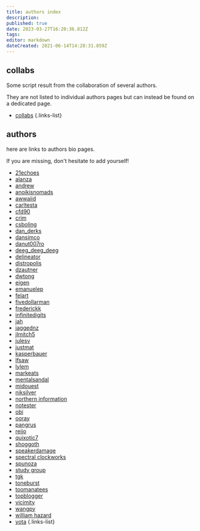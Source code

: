 ```yaml
---
title: authors index
description: 
published: true
date: 2023-03-27T16:20:36.812Z
tags: 
editor: markdown
dateCreated: 2021-06-14T14:28:31.859Z
---
```



## collabs

Some script result from the collaboration of several authors.

They are not listed to individual authors pages but can instead be found on a dedicated page.

- [collabs](/en/authors/collabs)
{.links-list}


## authors

here are links to authors bio pages.

If you are missing, don't hesitate to add yourself!

- [21echoes](/en/authors/21echoes)
- [alanza](/en/authors/alanza)
- [andrew](/en/authors/andrew)
- [anoikisnomads](/en/authors/anoikisnomads)
- [awwaiid](/en/authors/awwaiid)
- [carltesta](/en/authors/carltesta)
- [cfd90](/en/authors/cfd90)
- [crim](/en/authors/crim)
- [csboling](/en/authors/csboling)
- [dan_derks](/en/authors/dan_derks)
- [dansimco](/en/authors/dansimco)
- [danut007ro](/en/authors/danut007ro)
- [deeg_deeg_deeg](/en/authors/deeg_deeg_deeg)
- [delineator](/en/authors/delineator)
- [distropolis](/authors/distropolis)
- [dzautner](/authors/dzautner)
- [dwtong](/en/authors/dwtong)
- [eigen](/en/authors/eigen)
- [emanuelep](/authors/emanuelep)
- [felart](/authors/felart)
- [fivedollarman](/en/authors/fivedollarman)
- [frederickk](/en/authors/frederickk)
- [infinitedigits](/en/authors/infinitedigits)
- [jah](/en/authors/jah)
- [jaggednz](/en/authors/jaggednz)
- [jlmitch5](/authors/jlmitch5)
- [julesv](/en/authors/julesv)
- [justmat](/en/authors/justmat)
- [kasperbauer](/en/authors/kasperbauer)
- [lfsaw](/en/authors/lfsaw)
- [lylem](/en/authors/lylem)
- [markeats](/en/authors/markeats)
- [mentalsandal](/en/authors/mentalsandal)
- [midouest](/en/authors/midouest)
- [niksilver](/en/authors/niksilver)
- [northern information](/en/authors/northern-information)
- [notester](/en/authors/notester)
- [obi](/en/authors/obi)
- [ooray](/en/authors/ooray)
- [pangrus](/en/authors/pangrus)
- [reijo](/en/authors/reijo)
- [quixotic7](/en/authors/quixotic7)
- [shoggoth](/en/authors/shoggoth)
- [speakerdamage](/en/authors/speakerdamage)
- [spectral clockworks](/en/authors/spectral-clockworks)
- [spunoza](/en/authors/spunoza)
- [study group](/en/study-group/)
- [tgk](/en/authors/tgk)
- [toneburst](/en/authors/toneburst)
- [toomanatees](/authors/toomanatees)
- [topblogger](/en/authors/topblogger)
- [vicimity](/en/authors/vicimity)
- [wangpy](/en/authors/wangpy)
- [william hazard](/en/authors/william-hazard)
- [yota](/en/authors/yota)
{.links-list}